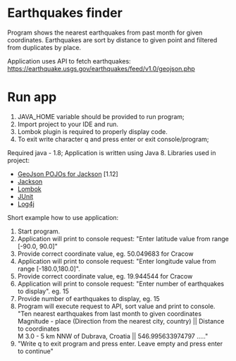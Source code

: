 # Earthquakes finder

Program shows the nearest earthquakes from past month for given coordinates.
Earthquakes are sort by distance to given point and filtered from duplicates by place.

Application uses API to fetch earthquakes:
https://earthquake.usgs.gov/earthquakes/feed/v1.0/geojson.php

# Run app
1. JAVA_HOME variable should be provided to run program;
2. Import project to your IDE and run.
3. Lombok plugin is required to properly display code.
4. To exit write character q and press enter or exit console/program;

Required java - 1.8;
Application is written using Java 8.
Libraries used in project:
- [GeoJson POJOs for Jackson](https://github.com/opendatalab-de/geojson-jackson) [1.12]
- [Jackson](https://github.com/FasterXML/jackson)
- [Lombok](https://github.com/rzwitserloot/lombok)
- [JUnit](https://junit.org/junit4/)
- [Log4j](https://logging.apache.org/log4j/2.x/)


Short example how to use application:
1. Start program.
2. Application will print to console request:
"Enter latitude value from range [-90.0, 90.0]"
3. Provide correct coordinate value, eg. 50.049683 for Cracow 
4. Application will print to console request: 
"Enter longitude value from range [-180.0,180.0]".
5. Provide correct coordinate value, eg. 19.944544 for Cracow
5. Application will print to console request: 
"Enter number of earthquakes to display". eg. 15
6. Provide number of earthquakes to display, eg. 15
7. Program will execute request to API, sort value and print to console. <br>
"Ten nearest earthquakes from last month to given coordinates <br>
Magnitude - place (Direction from the nearest city, country) || Distance to coordinates <br>
M 3.0 - 5 km NNW of Dubrava, Croatia || 546.995633974797
....."
8. "Write q to exit program and press enter. Leave empty and press enter to continue"



